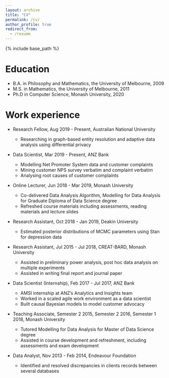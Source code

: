 ```yaml
---
layout: archive
title: "CV"
permalink: /cv/
author_profile: true
redirect_from:
  - /resume
---
```


{% include base_path %}

Education
======
* B.A. in Philosophy and Mathematics, the University of Melbourne, 2009
* M.S. in Mathematics, the University of Melbourne, 2011
* Ph.D in Computer Science, Monash University, 2020

Work experience
======
* Research Fellow, Aug 2019 - Present, Australian National University
  * Researching in graph-based entity resolution and adaptive data analysis using differential privacy

* Data Scientist, Mar 2019 - Present, ANZ Bank
  * Modelling Net Promoter System data and customer complaints
  * Mining customer NPS survey verbatim and complaint verbatim 
  * Analysing root causes of customer complaints 

* Online Lecturer, Jun 2018 - Mar 2019, Monash University
  * Co-delivered Data Analysis Algorithm, Modelling for Data Analysis for Graduate Diploma of Data Science degree
  * Refreshed course materials including assessments, reading materials and lecture slides

* Research Assistant, Oct 2018 - Jan 2019, Deakin University
  * Estimated posterior distributions of MCMC parameters using Stan for depression data

* Research Assistant, Jul 2015 - Jul 2018, CREAT-BARD, Monash University
  * Assisted in preliminary power analysis, post hoc data analysis on multiple experiments
  * Assisted in writing final report and journal paper

* Data Scientist (Internship), Feb 2017 - Jul 2017, ANZ Bank
  * AMSI internship at ANZ’s Analytics and Insights team
  * Worked in a scaled agile work environment as a data scientist 
  * Built causal Bayesian models to model customer advocacy

* Teaching Associate, Semester 2 2015, Semester 2 2016, Semester 1 2018, Monash University
  * Tutored Modelling for Data Analysis for Master of Data Science degree
  * Assisted in course development and refreshment, including assessments and exam development

* Data Analyst, Nov 2013 - Feb 2014, Endeavour Foundation
  * Identified and resolved discrepancies in clients records between several databases
















  
